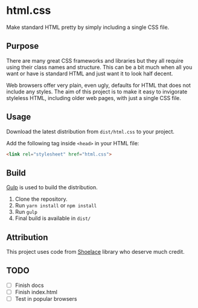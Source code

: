 # html.css

Make standard HTML pretty by simply including a single CSS file.

## Purpose

There are many great CSS frameworks and libraries but they all require using 
their class names and structure. This can be a bit much when all you want or 
have is standard HTML and just want it to look half decent.

Web browsers offer very plain, even ugly, defaults for HTML that does not 
include any styles. The aim of this project is to make it easy to invigorate
styleless HTML, including older web pages, with just a single CSS file.

## Usage

Download the latest distribution from `dist/html.css` to your project.

Add the following tag inside `<head>` in your HTML file:

```html
<link rel="stylesheet" href="html.css">
```

## Build

[Gulp](https://gulpjs.org) is used to build the distribution.

1. Clone the repository.
2. Run `yarn install` or `npm install`
3. Run `gulp`
4. Final build is available in `dist/`

## Attribution

This project uses code from [Shoelace](https://shoelace.style) library who deserve much credit.

## TODO

* [ ] Finish docs
* [ ] Finish index.html
* [ ] Test in popular browsers

